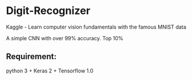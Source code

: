 # Digit-Recognizer

Kaggle - Learn computer vision fundamentals with the famous MNIST data

A simple CNN with over 99% accuracy. Top 10%

## Requirement:

python 3 + Keras 2 + Tensorflow 1.0

